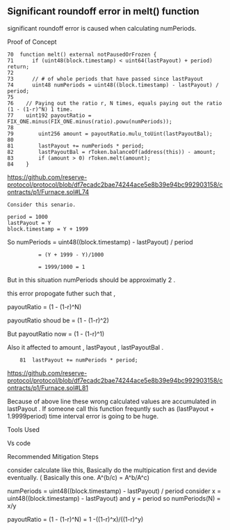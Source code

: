 ## Significant roundoff error in melt() function

significant roundoff error is caused when calculating numPeriods.

Proof of Concept

    70  function melt() external notPausedOrFrozen {
    71      if (uint48(block.timestamp) < uint64(lastPayout) + period) return;
    72
    73      // # of whole periods that have passed since lastPayout
    74      uint48 numPeriods = uint48((block.timestamp) - lastPayout) / period;
    75
    76    // Paying out the ratio r, N times, equals paying out the ratio (1 - (1-r)^N) 1 time.
    77    uint192 payoutRatio = FIX_ONE.minus(FIX_ONE.minus(ratio).powu(numPeriods));
    78
    79        uint256 amount = payoutRatio.mulu_toUint(lastPayoutBal);
    80
    81        lastPayout += numPeriods * period;
    82        lastPayoutBal = rToken.balanceOf(address(this)) - amount;
    83        if (amount > 0) rToken.melt(amount);
    84    }
    
https://github.com/reserve-protocol/protocol/blob/df7ecadc2bae74244ace5e8b39e94bc992903158/contracts/p1/Furnace.sol#L74
    
    Consider this senario.
    
    period = 1000
    lastPayout = Y 
    block.timestamp = Y + 1999 

So numPeriods = uint48((block.timestamp) - lastPayout) / period

              = (Y + 1999 - Y)/1000
              
              = 1999/1000 = 1
              
 But in this situation numPeriods should be approximatly 2 .
 
 this error propogate futher such that , 
 
 payoutRatio = (1 - (1-r)^N) 
 
 payoutRatio shoud be = (1 - (1-r)^2)
 
 But payoutRatio now = (1 - (1-r)^1)
 
 Also it affected to amount , lastPayout , lastPayoutBal . 
 
        81  lastPayout += numPeriods * period;
        
https://github.com/reserve-protocol/protocol/blob/df7ecadc2bae74244ace5e8b39e94bc992903158/contracts/p1/Furnace.sol#L81
        
Because of above line these wrong calculated values are accumulated in lastPayout . If someone call this function frequntly such as (lastPayout + 1.9999period) time
interval  error is going to be huge. 

Tools Used

Vs code

Recommended Mitigation Steps

consider calculate like this, Basically do the multipication first and devide eventually. ( Basically this one. A^(b/c)  = A^b/A^c)


numPeriods = uint48((block.timestamp) - lastPayout) / period
consider x = uint48((block.timestamp) - lastPayout)
and  y  = period
 so numPeriods(N) = x/y
 
 payoutRatio = (1 - (1-r)^N) 
             = 1 -((1-r)^x)/((1-r)^y)
 
 








 
 
 
 


 
 
 
 



